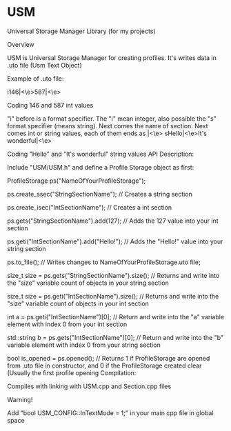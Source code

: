 # USM
Universal Storage Manager Library (for my projects)

Overview

USM is Universal Storage Manager for creating profiles. It's writes data in .uto file (Usm Text Object)

Example of .uto file:

i<sectionname>146|<\e>587|<\e>

Coding 146 and 587 int values

"i" before <sectionname> is a format specifier. The "i" mean integer, also possible the "s" format specifier (means string). Next comes the name of section. Next comes int or string values, each of them ends as |<\e>
s<sectionname>Hello|<\e>It's wonderful|<\e>

Coding "Hello" and "It's wonderful" string values
API Description:

Include "USM/USM.h" and define a Profile Storage object as first:

ProfileStorage ps("NameOfYourProfileStorage");

ps.create_ssec("StringSectionName"); // Creates a string section

ps.create_isec("IntSectionName"); // Creates a int section

ps.gets("StringSectionName").add(127); // Adds the 127 value into your int section

ps.geti("IntSectionName").add("Hello!"); // Adds the "Hello!" value into your string section

ps.to_file(); // Writes changes to NameOfYourProfileStorage.uto file;

size_t size = ps.gets("StringSectionName").size(); // Returns and write into the "size" variable count of objects in your string section

size_t size = ps.geti("IntSectionName").size(); // Returns and write into the "size" variable count of objects in your int section

int a = ps.geti("IntSectionName")[0]; // Return and write into the "a" variable element with index 0 from your int section

std::string b = ps.gets("IntSectionName")[0]; // Return and write into the "b" variable element with index 0 from your string section

bool is_opened = ps.opened(); // Returns 1 if ProfileStorage are opened from .uto file in constructor, and 0 if the ProfileStorage created clear (Usually the first profile opening
Compilation:

Compiles with linking with USM.cpp and Section.cpp files

Warning!

Add "bool USM_CONFIG::InTextMode = 1;" in your main cpp file in global space
